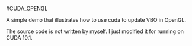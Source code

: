 #CUDA_OPENGL

A simple demo that illustrates how to use cuda to update VBO in OpenGL.

The source code is not written by myself. I just modified it for running on CUDA 10.1.